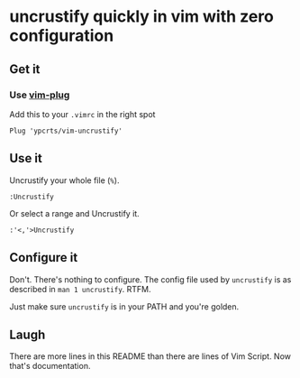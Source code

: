 # uncrustify quickly in vim with zero configuration

## Get it

### Use [vim-plug](https://github.com/junegunn/vim-plug)

Add this to your `.vimrc` in the right spot
```
Plug 'ypcrts/vim-uncrustify'
```

##  Use it

Uncrustify your whole file (`%`).
```
:Uncrustify
```

Or select a range and Uncrustify it.
```
:'<,'>Uncrustify
```

## Configure it

Don't. There's nothing to configure. The config file used by `uncrustify` is as described in `man 1 uncrustify`. RTFM.

Just make sure `uncrustify` is in your PATH and you're golden.

## Laugh
There are more lines in this README than there are lines of Vim Script. Now that's documentation.
